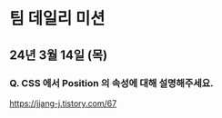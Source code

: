 # 팀 데일리 미션
## 24년 3월 14일 (목)

### Q. CSS 에서 Position 의 속성에 대해 설명해주세요.

https://jjang-j.tistory.com/67
